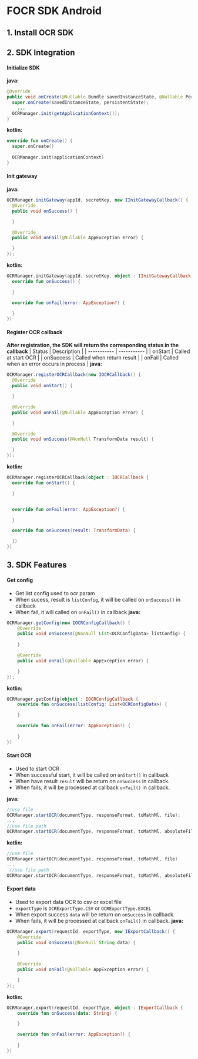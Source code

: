 # FOCR SDK Android



## 1. Install OCR SDK
## 2. SDK Integration
#### Initialize SDK
**java:**
```java
@Override
public void onCreate(@Nullable Bundle savedInstanceState, @Nullable PersistableBundle persistentState) {
  super.onCreate(savedInstanceState, persistentState);
    ...
  OCRManager.init(getApplicationContext());
}
```
**kotlin:**
```kotlin
override fun onCreate() {
  super.onCreate()
  ...
  OCRManager.init(applicationContext)
}
```
#### Init gateway
**java:**
```java
OCRManager.initGateway(appId, secretKey, new IInitGatewayCallback() {
  @Override
  public void onSuccess() {

  }

  @Override
  public void onFail(@Nullable AppException error) {

  }
});
```
**kotlin:**
```kotlin
OCRManager.initGateway(appId, secretKey, object : IInitGatewayCallback {
  override fun onSuccess() {

  }

  override fun onFail(error: AppException?) {

  }
})
```
#### Register OCR callback
**After registration, the SDK will return the corresponding status in the callback**
| Status     | Description |
| ----------- | ----------- |
| onStart      | Called at start OCR       |
| onSuccess      | Called when return result       |
| onFail   | Called when an error occurs in process  |
**java:**
```java
OCRManager.registerOCRCallback(new IOCRCallback() {
  @Override
  public void onStart() {

  }

  @Override
  public void onFail(@Nullable AppException error) {

  }

  @Override
  public void onSuccess(@NonNull TransformData result) {

  }
});
```
**kotlin:**
```kotlin
OCRManager.registerOCRCallback(object : IOCRCallback {
  override fun onStart() {

  }


  override fun onFail(error: AppException?) {

  }

  override fun onSuccess(result: TransformData) {

  })
})
```
## 3. SDK Features
#### Get config
* Get list config used to ocr param
* When sucess, result is `listConfig`, it will be called on `onSuccess()` in callback
* When fail, it will called on `onFail()` in callback
  **java:**
```java
OCRManager.getConfig(new IOCRConfigCallback() {
    @Override
    public void onSuccess(@NonNull List<OCRConfigData> listConfig) {
        
    }

    @Override
    public void onFail(@Nullable AppException error) {

    }
});
```
**kotlin:**
```kotlin
OCRManager.getConfig(object : IOCRConfigCallback {
    override fun onSuccess(listConfig: List<OCRConfigData>) {

    }

    override fun onFail(error: AppException?) {
    
    }
})
```
#### Start OCR
* Used to start OCR
* When successful start, it will be called on `onStart()` in callback
* When have result `result` will be return on `onSuccess` in callback.
* When fails, it will be processed at callback `onFail()` in callback.

**java:**
```java
//use file
OCRManager.startOCR(documentType, responseFormat, toMathMl, file); 
...
//use file path
OCRManager.startOCR(documentType, responseFormat, toMathMl, absoluteFilePath); 
```
**kotlin:**
```kotlin
//use file
OCRManager.startOCR(documentType, responseFormat, toMathMl, file) 
...
 //use file path
OCRManager.startOCR(documentType, responseFormat, toMathMl, absoluteFilePath)
```
#### Export data
* Used to export data OCR to csv or excel file
* `exportType` is `OCRExportType.CSV` or `OCRExportType.EXCEL`
* When export success `data` will be return on `onSuccess` in callback.
* When fails, it will be processed at callback `onFail()` in callback.
  **java:**
```java
OCRManager.export(requestId, exportType, new IExportCallback() {
    @Override
    public void onSuccess(@NonNull String data) {
        
    }

    @Override
    public void onFail(@Nullable AppException error) {

    }
});
```
**kotlin:**
```kotlin
OCRManager.export(requestId, exportType, object : IExportCallback {
    override fun onSuccess(data: String) {

    }

    override fun onFail(error: AppException?) {
    
    }
})
```